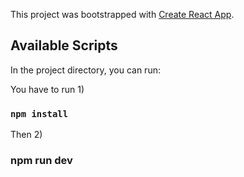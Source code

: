 This project was bootstrapped with [Create React App](https://github.com/facebook/create-react-app).

## Available Scripts

In the project directory, you can run:

You have to run 1) 
### `npm install`

Then 2)
### npm run dev

